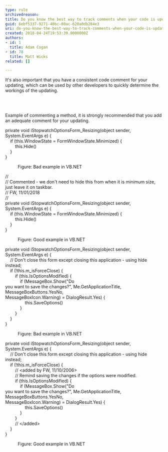 ```yaml
---
type: rule
archivedreason: 
title: Do you know the best way to track comments when your code is updated?
guid: 6ebf5337-9271-40bc-80ac-620a0db284e3
uri: do-you-know-the-best-way-to-track-comments-when-your-code-is-updated
created: 2018-04-24T19:53:39.0000000Z
authors:
- id: 1
  title: Adam Cogan
- id: 78
  title: Matt Wicks
related: []

---
```



<p class="ssw15-rteElement-P">​​​​​​It's also important that you have a consistent code comment for your updating, which can be used by other developers to quickly determine the workings of the updating.​​<br></p>
<br><excerpt class='endintro'></excerpt><br>
<p class="ssw15-rteElement-P">Example of commenting a method, it is strongly recommended that you add an adequate comment for your updating. <br></p><p class="ssw15-rteElement-CodeArea">private void&#160;iStopwatchOptionsForm_Resizing(object&#160;sender, System.EventArgs e) &#123;<br>&#160; &#160; if (this.WindowState = FormWindowState.Minimized) &#123;<br>&#160; &#160; &#160; &#160;&#160;this.Hide()<br>&#160; &#160; &#125;<br>&#125;<br></p><dd class="ssw15-rteElement-FigureBad">Figure&#58; Bad example in VB.NET<br></dd><p class="ssw15-rteElement-CodeArea">//<br>//&#160;Commented - we don't need to hide this from when it is minimum size, just leave it on taskbar.<br>// FW, 11/01/2018<br>//<br>private void&#160;iStopwatchOptionsForm_Resizing(object&#160;sender, System.EventArgs e) &#123;<br>&#160; &#160; if (this.WindowState = FormWindowState.Minimized) &#123;<br>&#160; &#160; &#160; &#160;&#160;this.Hide()<br>&#160; &#160; &#125;<br>&#125;<br></p><dd class="ssw15-rteElement-FigureGood"> Figure&#58; Good example in VB.NET<br></dd><p class="ssw15-rteElement-CodeArea">private void&#160;iStopwatchOptionsForm_Resizing(object&#160;sender, System.EventArgs e) &#123;<br>&#160; &#160; //&#160;​Don't close this form except closing this application - using hide instead;<br>&#160; &#160; if (!this.m_isForceClose) &#123;<br>&#160; &#160; &#160; &#160;&#160;if (this.IsOptionsModified) &#123;<br>&#160; &#160; &#160; &#160; &#160; &#160;&#160;if&#160;(MessageBox.Show(&quot;Do<br>you want to save the changes?&quot;, Me.GetApplicationTitle, MessageBoxButtons.YesNo,<br>MessageBoxIcon.Warning) = DialogResult.Yes) &#123;<br>&#160; &#160; &#160; &#160; &#160; &#160; &#160; &#160;&#160;this.SaveOptions()<br>&#160; &#160; &#160; &#160; &#160; &#160;&#160;&#125;<br>&#160; &#160; &#160; &#160; &#125;<br>&#160; &#160; &#125;<br>&#125;<br></p><dd class="ssw15-rteElement-FigureBad"> Figure&#58; Bad example in VB.NET<br></dd><p class="ssw15-rteElement-CodeArea">  private void&#160;iStopwatchOptionsForm_Resizing(object&#160;sender, System.EventArgs e) &#123;<br>&#160; &#160;&#160;//&#160;Don't close this form except closing this application - using hide instead; <br>&#160; &#160; if (!this.m_isForceClose) &#123;<br>&#160; &#160; &#160; &#160;&#160;//&#160;&lt;added by FW, 11/10/2006&gt;<br>&#160; &#160; &#160; &#160; //&#160;Remind saving the changes if the options were modified.<br>&#160; &#160; &#160; &#160; if (this.IsOptionsModified) &#123;<br>&#160; &#160; &#160; &#160; &#160; &#160;&#160;if&#160;(MessageBox.Show(&quot;Do<br>you want to save the changes?&quot;, Me.GetApplicationTitle, MessageBoxButtons.YesNo,<br>MessageBoxIcon.Warning) = DialogResult.Yes) &#123;<br>&#160; &#160; &#160; &#160; &#160; &#160; &#160; &#160;&#160;this.SaveOptions()<br>&#160; &#160; &#160; &#160; &#160; &#160;&#160;&#125;<br>&#160; &#160; &#160; &#160; &#125;<br>&#160; &#160; &#160; &#160; //&#160;&lt;/added&gt;<br>&#160; &#160; &#125;<br>&#125;<br></p><dd class="ssw15-rteElement-FigureGood"> Figure&#58; Good example in VB.NET ​<br></dd>


